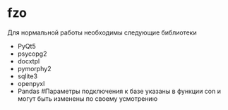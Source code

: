 # fzo
Для нормальной работы необходимы следующие библиотеки
- PyQt5
- psycopg2
- docxtpl 
- pymorphy2
- sqlite3
- openpyxl
- Pandas
#Параметры подключения к базе указаны в функции con и могут быть изменены по своему усмотрению
